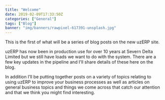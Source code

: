 ```yaml
---
title: "Welcome"
date: 2019-02-09T17:33:50Z
categories: ["General"]
tags: ["Blog"]
banner: "img/banners/rawpixel-617391-unsplash.jpg"
---
```

This is the first of what will be a series of blog posts on the new uzERP site.

uzERP has now been in production use for over 10 years at Severn Delta Limited but we still have loads we want to do with the system. There are a few key updates in the pipeline and I'll share details of these here on the blog.
<!--more-->

In addition I’ll be putting together posts on a variety of topics relating to using uzERP to improve your business processes as well as articles on general business topics and things we come across that catch our attention and that we think you might find interesting.